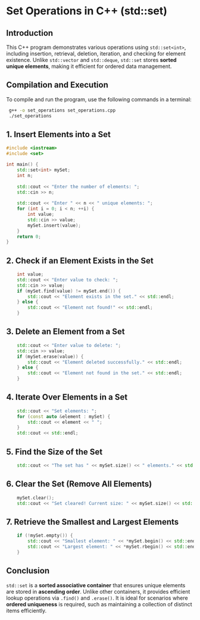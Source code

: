 # Set Operations in C++ (std::set)

## Introduction
This C++ program demonstrates various operations using `std::set<int>`, including insertion, retrieval, deletion, iteration, and checking for element existence. Unlike `std::vector` and `std::deque`, `std::set` stores **sorted unique elements**, making it efficient for ordered data management.

## Compilation and Execution
To compile and run the program, use the following commands in a terminal:
```sh
 g++ -o set_operations set_operations.cpp
 ./set_operations
```

## 1. Insert Elements into a Set
```cpp
#include <iostream>
#include <set>

int main() {
    std::set<int> mySet;
    int n;
    
    std::cout << "Enter the number of elements: ";
    std::cin >> n;
    
    std::cout << "Enter " << n << " unique elements: ";
    for (int i = 0; i < n; ++i) {
        int value;
        std::cin >> value;
        mySet.insert(value);
    }
    return 0;
}
```

## 2. Check if an Element Exists in the Set
```cpp
    int value;
    std::cout << "Enter value to check: ";
    std::cin >> value;
    if (mySet.find(value) != mySet.end()) {
        std::cout << "Element exists in the set." << std::endl;
    } else {
        std::cout << "Element not found!" << std::endl;
    }
```

## 3. Delete an Element from a Set
```cpp
    std::cout << "Enter value to delete: ";
    std::cin >> value;
    if (mySet.erase(value)) {
        std::cout << "Element deleted successfully." << std::endl;
    } else {
        std::cout << "Element not found in the set." << std::endl;
    }
```

## 4. Iterate Over Elements in a Set
```cpp
    std::cout << "Set elements: ";
    for (const auto &element : mySet) {
        std::cout << element << " ";
    }
    std::cout << std::endl;
```

## 5. Find the Size of the Set
```cpp
    std::cout << "The set has " << mySet.size() << " elements." << std::endl;
```

## 6. Clear the Set (Remove All Elements)
```cpp
    mySet.clear();
    std::cout << "Set cleared! Current size: " << mySet.size() << std::endl;
```

## 7. Retrieve the Smallest and Largest Elements
```cpp
    if (!mySet.empty()) {
        std::cout << "Smallest element: " << *mySet.begin() << std::endl;
        std::cout << "Largest element: " << *mySet.rbegin() << std::endl;
    }
```

## Conclusion
`std::set` is a **sorted associative container** that ensures unique elements are stored in **ascending order**. Unlike other containers, it provides efficient lookup operations via `.find()` and `.erase()`. It is ideal for scenarios where **ordered uniqueness** is required, such as maintaining a collection of distinct items efficiently.

